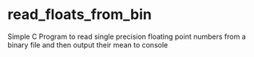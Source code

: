 # read_floats_from_bin
Simple C Program to read single precision floating point numbers from a binary file and then output their mean to console
